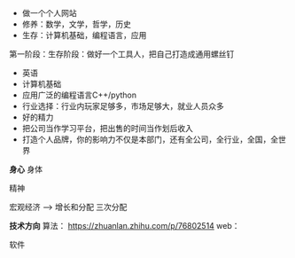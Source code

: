 * 做一个个人网站
* 修养：数学，文学，哲学，历史
* 生存：计算机基础，编程语言，应用


第一阶段：生存阶段：做好一个工具人，把自己打造成通用螺丝钉
* 英语
* 计算机基础
* 应用广泛的编程语言C++/python
* 行业选择：行业内玩家足够多，市场足够大，就业人员众多
* 好的精力
* 把公司当作学习平台，把出售的时间当作划后收入
* 打造个人品牌，你的影响力不仅是本部门，还有全公司，全行业，全国，全世界


**身心**
身体

精神

宏观经济 --> 增长和分配
三次分配

**技术方向**
算法：
    https://zhuanlan.zhihu.com/p/76802514
web：

软件
